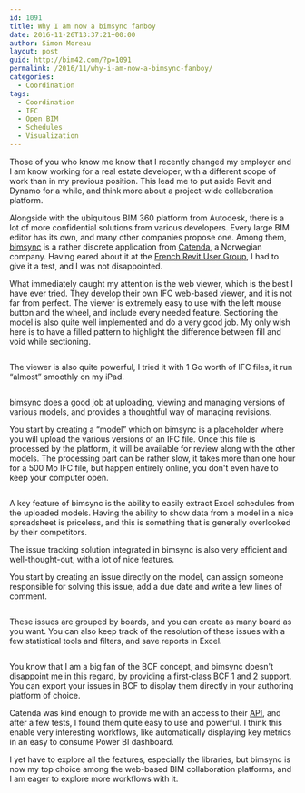 ```yaml
---
id: 1091
title: Why I am now a bimsync fanboy
date: 2016-11-26T13:37:21+00:00
author: Simon Moreau
layout: post
guid: http://bim42.com/?p=1091
permalink: /2016/11/why-i-am-now-a-bimsync-fanboy/
categories:
  - Coordination
tags:
  - Coordination
  - IFC
  - Open BIM
  - Schedules
  - Visualization
---
```

Those of you who know me know that I recently changed my employer and I am know working for a real estate developer, with a different scope of work than in my previous position. This lead me to put aside Revit and Dynamo for a while, and think more about a project-wide collaboration platform.

Alongside with the ubiquitous BIM 360 platform from Autodesk, there is a lot of more confidential solutions from various developers. Every large BIM editor has its own, and many other companies propose one. Among them, [bimsync](https://bimsync.com/) is a rather discrete application from [Catenda](http://catenda.no/), a Norwegian company. Having eared about it at the [French Revit User Group](http://paris-rug.fr/), I had to give it a test, and I was not disappointed.

What immediately caught my attention is the web viewer, which is the best I have ever tried. They develop their own IFC web-based viewer, and it is not far from perfect. The viewer is extremely easy to use with the left mouse button and the wheel, and include every needed feature. Sectioning the model is also quite well implemented and do a very good job. My only wish here is to have a filled pattern to highlight the difference between fill and void while sectioning.

![<img class="aligncenter size-large wp-image-1095" src="http://bim42.com/wp-content/uploads/2016/11/SectionnningWithDiff-1024x410.png" alt="sectionnningwithdiff" width="584" height="234" srcset="https://bim42.com/wp-content/uploads/2016/11/SectionnningWithDiff-1024x410.png 1024w, https://bim42.com/wp-content/uploads/2016/11/SectionnningWithDiff-300x120.png 300w, https://bim42.com/wp-content/uploads/2016/11/SectionnningWithDiff-768x307.png 768w, https://bim42.com/wp-content/uploads/2016/11/SectionnningWithDiff-500x200.png 500w" sizes="(max-width: 584px) 100vw, 584px" />](http://bim42.com/wp-content/uploads/2016/11/SectionnningWithDiff.png)

The viewer is also quite powerful, I tried it with 1 Go worth of IFC files, it run &#8220;almost&#8221; smoothly on my iPad.

![<img class="aligncenter size-large wp-image-1094" src="http://bim42.com/wp-content/uploads/2016/11/OniPad2-1024x752.png" alt="onipad2" width="584" height="429" srcset="https://bim42.com/wp-content/uploads/2016/11/OniPad2-1024x752.png 1024w, https://bim42.com/wp-content/uploads/2016/11/OniPad2-300x220.png 300w, https://bim42.com/wp-content/uploads/2016/11/OniPad2-768x564.png 768w, https://bim42.com/wp-content/uploads/2016/11/OniPad2-409x300.png 409w, https://bim42.com/wp-content/uploads/2016/11/OniPad2.png 1200w" sizes="(max-width: 584px) 100vw, 584px" />](http://bim42.com/wp-content/uploads/2016/11/OniPad2.png)

bimsync does a good job at uploading, viewing and managing versions of various models, and provides a thoughtful way of managing revisions.

You start by creating a &#8220;model&#8221; which on bimsync is a placeholder where you will upload the various versions of an IFC file. Once this file is processed by the platform, it will be available for review along with the other models. The processing part can be rather slow, it takes more than one hour for a 500 Mo IFC file, but happen entirely online, you don't even have to keep your computer open.

![<img class="aligncenter size-large wp-image-1093" src="http://bim42.com/wp-content/uploads/2016/11/models-1024x463.png" alt="models" width="584" height="264" srcset="https://bim42.com/wp-content/uploads/2016/11/models-1024x463.png 1024w, https://bim42.com/wp-content/uploads/2016/11/models-300x136.png 300w, https://bim42.com/wp-content/uploads/2016/11/models-768x347.png 768w, https://bim42.com/wp-content/uploads/2016/11/models-500x226.png 500w, https://bim42.com/wp-content/uploads/2016/11/models.png 1582w" sizes="(max-width: 584px) 100vw, 584px" />](http://bim42.com/wp-content/uploads/2016/11/models.png)

A key feature of bimsync is the ability to easily extract Excel schedules from the uploaded models. Having the ability to show data from a model in a nice spreadsheet is priceless, and this is something that is generally overlooked by their competitors.

The issue tracking solution integrated in bimsync is also very efficient and well-thought-out, with a lot of nice features.

You start by creating an issue directly on the model, can assign someone responsible for solving this issue, add a due date and write a few lines of comment.

![<img class="aligncenter size-large wp-image-1092" src="http://bim42.com/wp-content/uploads/2016/11/Issues-1024x791.png" alt="issues" width="584" height="451" srcset="https://bim42.com/wp-content/uploads/2016/11/Issues-1024x791.png 1024w, https://bim42.com/wp-content/uploads/2016/11/Issues-300x232.png 300w, https://bim42.com/wp-content/uploads/2016/11/Issues-768x594.png 768w, https://bim42.com/wp-content/uploads/2016/11/Issues-388x300.png 388w, https://bim42.com/wp-content/uploads/2016/11/Issues.png 1545w" sizes="(max-width: 584px) 100vw, 584px" />](http://bim42.com/wp-content/uploads/2016/11/Issues.png)

These issues are grouped by boards, and you can create as many board as you want. You can also keep track of the resolution of these issues with a few statistical tools and filters, and save reports in Excel.

![<img class="aligncenter size-large wp-image-1096" src="http://bim42.com/wp-content/uploads/2016/11/statistics2-1024x873.png" alt="statistics2" width="584" height="498" srcset="https://bim42.com/wp-content/uploads/2016/11/statistics2-1024x873.png 1024w, https://bim42.com/wp-content/uploads/2016/11/statistics2-300x256.png 300w, https://bim42.com/wp-content/uploads/2016/11/statistics2-768x654.png 768w, https://bim42.com/wp-content/uploads/2016/11/statistics2-352x300.png 352w, https://bim42.com/wp-content/uploads/2016/11/statistics2.png 1413w" sizes="(max-width: 584px) 100vw, 584px" />](http://bim42.com/wp-content/uploads/2016/11/statistics2.png)

You know that I am a big fan of the BCF concept, and bimsync doesn't disappoint me in this regard, by providing a first-class BCF 1 and 2 support. You can export your issues in BCF to display them directly in your authoring platform of choice.

Catenda was kind enough to provide me with an access to their [API](https://bimsync.com/developers), and after a few tests, I found them quite easy to use and powerful. I think this enable very interesting workflows, like automatically displaying key metrics in an easy to consume Power BI dashboard.

I yet have to explore all the features, especially the libraries, but bimsync is now my top choice among the web-based BIM collaboration platforms, and I am eager to explore more workflows with it.